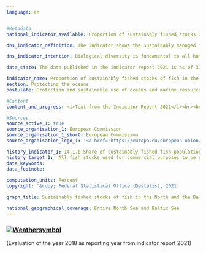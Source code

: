 ```yaml
---
language: en    


#Metadata    
national_indicator_available: Proportion of sustainably fished stocks of fish in the North and the Baltic Sea    

dns_indicator_definition: The indicator shows the sustainably managed fish stocks (according to the Maximum Sustainable Yield [MSY] approach) as a proportion of the total of managed fish stocks in the North and the Baltic Sea.    

dns_indicator_intention: Biological diversity is fundamental to all human life. Only if the natural capital – for example, in the form of fish stocks in the North and the Baltic Sea – is protected and preserved it can also provide future generations with critical ecosystem services. The target of the indicator is to describe the extent to which the goal defined in the Regulation on the Common Fisheries Policy has been achieved. The goal states that all fish stocks used for economic purposes have to be sustainably managed in accordance with the MSY approach by 2020.    

data_state: The data published in the indicator report 2021 is as of 31.12.2020. The data shown on the DNS-Online-Platform is updated regularly, so that more current data may be available online than published in the indicator report 2021.    

indicator_name: Proportion of sustainably fished stocks of fish in the North and the Baltic Sea    
section: Protecting the oceans    
postulate: Protection and sustainable use of oceans and marine resources    

#Content    
content_and_progress: <i>Text from the Indicator Report 2021</i><br><br>Not all fish stocks are examined with reference to their sustainable management. Therefore, the number of fish stocks that are sustainably managed based on the MSY approach should always be viewed in relation to overall fish stocks. Although an expansion of the investigation to include as many stocks as possible is desirable, the high cost of these investigations means that the prospect of recording all stocks, even those that are economically less relevant and less fished, is unrealistic.<br><br><br><br>Based on current estimates, a total of 58 fish stocks in the North Sea and 20 stocks in the Baltic Sea are used for economic purposes. The number of stocks examined using the MSY approach is currently 8 in the Baltic Sea and 22 in the North Sea. This means that only a third of all managed stocks are fully analysed with respect to sustainable management. All other stocks for which the data available are not sufficient for analysis according to the MSY method are not included in this indicator.<br><br><br><br>A stock is considered to be “sustainably managed” if the actual amount of fish caught per year and the fish stock do not exceed the scientifically recommended amount based on the MSY approach, or if they comply with the requirements of a long-term management plan assessed as sustainable according to the MSY approach. In this context, a “fish stock“ is defined as an independently reproducing population of a specific species of fish. A specific species can therefore have multiple stocks and, depending on the stock, can also have different guideline values regarding the amount of fish caught. As a rule, each stock is assigned a guideline value according to its previous development.<br><br><br><br>The guideline values for the managed stocks are calculated by the International Council for the Exploration of the Sea (ICES).<br><br><br><br>The annual calculation of the amounts of fish caught sustainably according to the MSY approach is based on stochastic predictions, which use calculations of historical stock trends. Information about fish quantities landed is based on reported catches. Samples taken from this provide insights into the demographic parameters of the population, such as age and size. Other important sources of information on the state of fish stocks are scientific surveys conducted on research vessels that are independent of the fishing industry.<br><br><br><br>In 2016, the sustainably managed stocks of fish accounted for 56.7&nbsp;% of the total stocks examined in accordance with the MSY approach in the North Sea and the Baltic Sea. The relevant proportions were 59.1&nbsp;% in the North Sea and 50.0&nbsp;% in the Baltic Sea.<br><br><br><br>Regarding the development between 2011 and 2016, the overall progress was positive. In 2012 and 2014, however, the proportion of sustainably managed fish stocks was lower compared with the previous year. It is difficult to assess the indicator because it is influenced in addition to the development of the stocks, also by the selection of stocks to be considered. Thus, the basis of assessment can vary from year to year, which makes it difficult to compare the results of individual years. In addition, the recommended amounts of fish caught apply across countries and therefore can only be fulfilled indirectly by the efforts of a single country alone.    

#Sources    
source_active_1: true
source_organisation_1: European Commission
source_organisation_1_short: European Commission
source_organisation_logo_1: '<a href="https://europa.eu/european-union/about-eu/institutions-bodies/european-commission_en"><img src="https://g205sdgs.github.io/sdg-indicators/public/LogosEn/europeancommission.png" alt=" European Commission" title="Click here to visit the homepage of the organization" style="border: transparent"/></a>'    

history_indicator_1: 14.1.b Share of sustainably fished fish populations in the North Sea and Baltic                    
history_target_1:  All fish stocks used for commercial purposes to be sustainably managed in accordance with the Maximum Sustainable Yield (MSY) approach by 2020    
data_keywords:    
data_footnote:     
    
computation_units: Percent    
copyright: '&copy; Federal Statistical Office (Destatis), 2021'    

graph_title: Sustainably fished stocks of fish in the North and the Baltic Sea as a proportion of all MSY examined stocks     

national_geographical_coverage: Entire North Sea and Baltic Sea    
---    
```

<div>
  <div class="my-header">
    <h3>
      <a href="https://sustainabledevelopment-deutschland.github.io/en/status/"><img src="https://g205sdgs.github.io/sdg-indicators/public/Wettersymbole/Wolke.png" title="The indicator is moving in the right direction but if the trend continues, the target value will be missed by more than 20&nbsp;% in the target year" alt="Weathersymbol" />
      </a>
    </h3>
  </div>
  <div class="my-header-note">
    <span> (Evaluation of the year 2018 as reporting year from indicator report 2021)</span>
  </div>
</div>